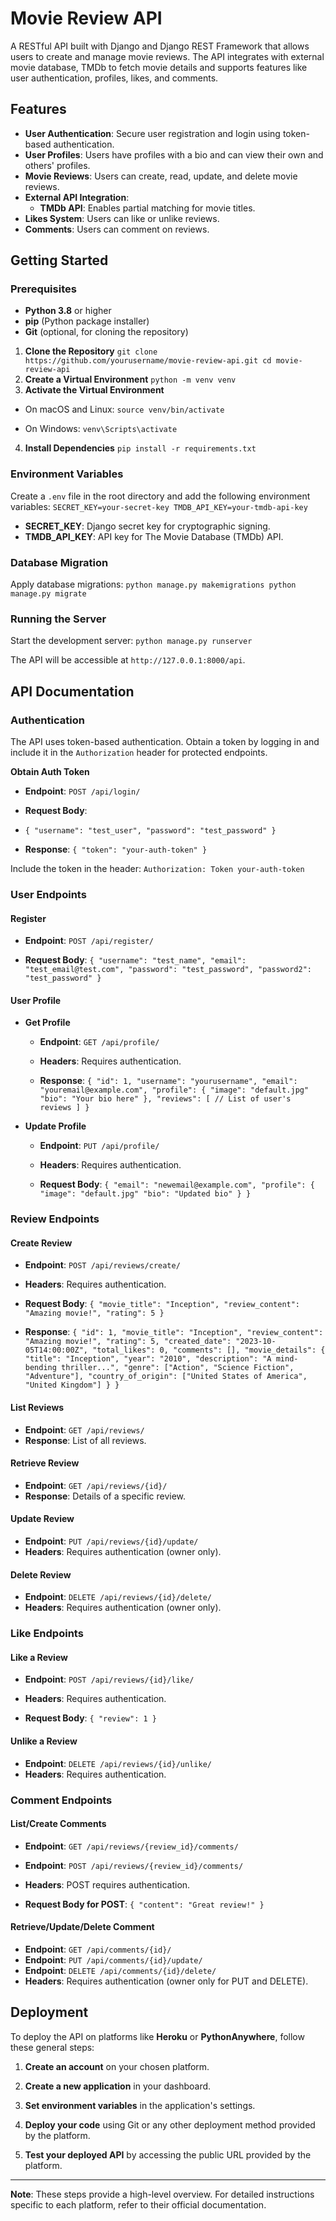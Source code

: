 # Movie Review API

A RESTful API built with Django and Django REST Framework that allows users to create and manage movie reviews. The API integrates with external movie database, TMDb to fetch movie details and supports features like user authentication, profiles, likes, and comments.

## Features

-   **User Authentication**: Secure user registration and login using token-based authentication.
-   **User Profiles**: Users have profiles with a bio and can view their own and others' profiles.
-   **Movie Reviews**: Users can create, read, update, and delete movie reviews.
-   **External API Integration**:
    -   **TMDb API**: Enables partial matching for movie titles.
-   **Likes System**: Users can like or unlike reviews.
-   **Comments**: Users can comment on reviews.

## Getting Started

### Prerequisites

-   **Python 3.8** or higher
-   **pip** (Python package installer)
-   **Git** (optional, for cloning the repository)

1. **Clone the Repository**
`git clone https://github.com/yourusername/movie-review-api.git
cd movie-review-api`
2. **Create a Virtual Environment**
`python -m venv venv`
3. **Activate the Virtual Environment**
-   On macOS and Linux:
    `source venv/bin/activate` 
    
-   On Windows:
    `venv\Scripts\activate`
4. **Install Dependencies**
`pip install -r requirements.txt`

### Environment Variables

Create a `.env` file in the root directory and add the following environment variables:
`SECRET_KEY=your-secret-key
TMDB_API_KEY=your-tmdb-api-key` 

-   **SECRET_KEY**: Django secret key for cryptographic signing.
-   **TMDB_API_KEY**: API key for The Movie Database (TMDb) API.

### Database Migration

Apply database migrations:
`python manage.py makemigrations
python manage.py migrate` 

### Running the Server

Start the development server:
`python manage.py runserver` 

The API will be accessible at `http://127.0.0.1:8000/api`.

## API Documentation

### Authentication

The API uses token-based authentication. Obtain a token by logging in and include it in the `Authorization` header for protected endpoints.

**Obtain Auth Token**

-   **Endpoint**: `POST /api/login/`
    
-   **Request Body**:
- 
    `{
      "username": "test_user",
      "password": "test_password"
    }` 
    
-   **Response**:
    `{
      "token": "your-auth-token"
    }` 
    

Include the token in the header:
`Authorization: Token your-auth-token` 

### User Endpoints

#### Register

-   **Endpoint**: `POST /api/register/`
    
-   **Request Body**:
    `{
      "username": "test_name",
      "email": "test_email@test.com",
      "password": "test_password",
      "password2": "test_password"
    }` 
    

#### User Profile

-   **Get Profile**
    
    -   **Endpoint**: `GET /api/profile/`
        
    -   **Headers**: Requires authentication.
        
    -   **Response**:
        `{
          "id": 1,
          "username": "yourusername",
          "email": "youremail@example.com",
          "profile": {
	        "image": "default.jpg"
            "bio": "Your bio here"
          },
          "reviews": [
            // List of user's reviews
          ]
        }` 
        
-   **Update Profile**
    
    -   **Endpoint**: `PUT /api/profile/`
        
    -   **Headers**: Requires authentication.
        
    -   **Request Body**:
        `{
          "email": "newemail@example.com",
          "profile": {
            "image": "default.jpg"
            "bio": "Updated bio"
          }
        }` 
        

### Review Endpoints

#### Create Review

-   **Endpoint**: `POST /api/reviews/create/`
    
-   **Headers**: Requires authentication.
    
-   **Request Body**:
    `{
      "movie_title": "Inception",
      "review_content": "Amazing movie!",
      "rating": 5
    }` 
    
-   **Response**:
    `{
      "id": 1,
      "movie_title": "Inception",
      "review_content": "Amazing movie!",
      "rating": 5,
      "created_date": "2023-10-05T14:00:00Z",
      "total_likes": 0,
      "comments": [],
      "movie_details": {
        "title": "Inception",
        "year": "2010",
        "description": "A mind-bending thriller...",
        "genre": ["Action", "Science Fiction", "Adventure"],
        "country_of_origin": ["United States of America", "United Kingdom"]
      }
    }` 
    

#### List Reviews

-   **Endpoint**: `GET /api/reviews/`
-   **Response**: List of all reviews.

#### Retrieve Review

-   **Endpoint**: `GET /api/reviews/{id}/`
-   **Response**: Details of a specific review.

#### Update Review

-   **Endpoint**: `PUT /api/reviews/{id}/update/`
-   **Headers**: Requires authentication (owner only).

#### Delete Review

-   **Endpoint**: `DELETE /api/reviews/{id}/delete/`
-   **Headers**: Requires authentication (owner only).

### Like Endpoints

#### Like a Review

-   **Endpoint**: `POST /api/reviews/{id}/like/`
    
-   **Headers**: Requires authentication.
    
-   **Request Body**:
    `{
      "review": 1
    }` 
    

#### Unlike a Review

-   **Endpoint**: `DELETE /api/reviews/{id}/unlike/`
-   **Headers**: Requires authentication.

### Comment Endpoints

#### List/Create Comments

-   **Endpoint**: `GET /api/reviews/{review_id}/comments/`
    
-   **Endpoint**: `POST /api/reviews/{review_id}/comments/`
    
-   **Headers**: POST requires authentication.
    
-   **Request Body for POST**:
    `{
      "content": "Great review!"
    }` 
    

#### Retrieve/Update/Delete Comment

-   **Endpoint**: `GET /api/comments/{id}/`
-   **Endpoint**: `PUT /api/comments/{id}/update/`
-   **Endpoint**: `DELETE /api/comments/{id}/delete/`
-   **Headers**: Requires authentication (owner only for PUT and DELETE).


## Deployment

To deploy the API on platforms like **Heroku** or **PythonAnywhere**, follow these general steps:

1.  **Create an account** on your chosen platform.
    
2.  **Create a new application** in your dashboard.
    
3.  **Set environment variables** in the application's settings.
    
4.  **Deploy your code** using Git or any other deployment method provided by the platform.
    
5.  **Test your deployed API** by accessing the public URL provided by the platform.
    

----------

**Note**: These steps provide a high-level overview. For detailed instructions specific to each platform, refer to their official documentation.
